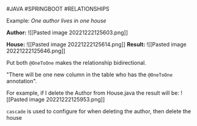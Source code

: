 #JAVA #SPRINGBOOT #RELATIONSHIPS 

Example: *One author lives in one house*

**Author:**
![[Pasted image 20221222125603.png]]

**House:**
![[Pasted image 20221222125614.png]]
**Result:**
![[Pasted image 20221222125646.png]]

Put both `@OneToOne` makes the relationship bidirectional.

"There will be one new column in the table who has the `@OneToOne` annotation".

For example, if I delete the Author from House.java the result will be:
![[Pasted image 20221222125953.png]]

`cascade` is used to configure for when deleting the author, then delete the house 